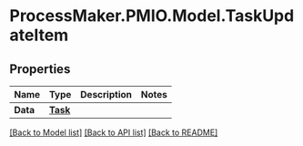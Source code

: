 # ProcessMaker.PMIO.Model.TaskUpdateItem
## Properties

Name | Type | Description | Notes
------------ | ------------- | ------------- | -------------
**Data** | [**Task**](Task.md) |  | 

[[Back to Model list]](../README.md#documentation-for-models) [[Back to API list]](../README.md#documentation-for-api-endpoints) [[Back to README]](../README.md)

